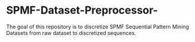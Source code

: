 # SPMF-Dataset-Preprocessor-
The goal of this repository is to discretize SPMF Sequential Pattern Mining Datasets from raw dataset to discretized sequences.

